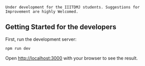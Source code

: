 ``` Under development for the IIITDMJ students. Suggestions for Improvement are highly Welcomed. ```


## Getting Started for the developers

First, run the development server:

```bash
npm run dev
```

Open [http://localhost:3000](http://localhost:3000) with your browser to see the result.

